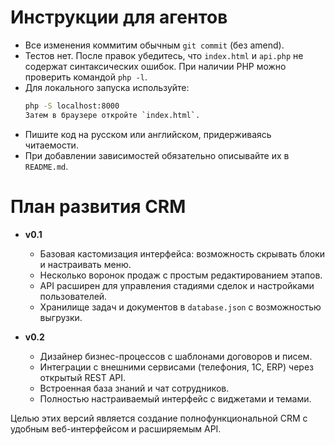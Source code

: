 # Инструкции для агентов

- Все изменения коммитим обычным `git commit` (без amend).
- Тестов нет. После правок убедитесь, что `index.html` и `api.php` не содержат синтаксических ошибок. При наличии PHP можно проверить командой `php -l`.
- Для локального запуска используйте:
  ```bash
  php -S localhost:8000
  Затем в браузере откройте `index.html`.
- Пишите код на русском или английском, придерживаясь читаемости.
- При добавлении зависимостей обязательно описывайте их в `README.md`.

# План развития CRM

- **v0.1**
  - Базовая кастомизация интерфейса: возможность скрывать блоки и настраивать меню.
  - Несколько воронок продаж с простым редактированием этапов.
  - API расширен для управления стадиями сделок и настройками пользователей.
  - Хранилище задач и документов в `database.json` с возможностью выгрузки.

- **v0.2**
  - Дизайнер бизнес-процессов с шаблонами договоров и писем.
  - Интеграции с внешними сервисами (телефония, 1С, ERP) через открытый REST API.
  - Встроенная база знаний и чат сотрудников.
  - Полностью настраиваемый интерфейс с виджетами и темами.

Целью этих версий является создание полнофункциональной CRM с удобным веб-интерфейсом и расширяемым API.
